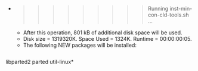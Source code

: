 * >>>>>>>>> Running inst-min-con-cld-tools.sh ...
  * After this operation, 801 kB of additional disk space will be used.
  * Disk size = 1319320K. Space Used = 1324K. Runtime = 00:00:00:05.
  * The following NEW packages will be installed:
  ```bash
libparted2 parted util-linux*
  ```
